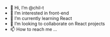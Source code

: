 - 👋 Hi, I’m @chil-t
- 👀 I’m interested in front-end
- 🌱 I’m currently learning React
- 💞️ I’m looking to collaborate on React projects
- 📫 How to reach me ...

<!---
chil-t/chil-t is a ✨ special ✨ repository because its `README.md` (this file) appears on your GitHub profile.
You can click the Preview link to take a look at your changes.
--->
